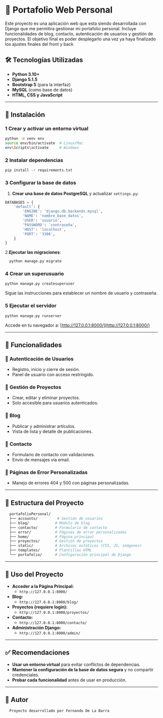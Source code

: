 # 📌 Portafolio Web Personal

Este proyecto es una aplicación web que esta siendo desarrollada con Django que me permitira gestionar mi portafolio personal. Incluye funcionalidades de blog, contacto, autenticación de usuarios y gestión de proyectos.
El objetivo final es poder desplegarlo una vez ya haya finalizado los ajustes finales del front y back

## 🛠️ Tecnologías Utilizadas  

- **Python 3.10+**  
- **Django 5.1.5**  
- **Bootstrap 5** (para la interfaz)  
- **MySQL** (como base de datos)  
- **HTML, CSS y JavaScript**  

---

## 🚀 Instalación  

### 1 Crear y activar un entorno virtual  

```bash
python -m venv env
source env/bin/activate  # Linux/Mac
env\Scripts\activate     # Windows
```

### 2 Instalar dependencias  

```bash
pip install -r requirements.txt
```

### 3 Configurar la base de datos  

1. **Crear una base de datos PostgreSQL** y actualizar `settings.py`:  

```python
DATABASES = {
    'default': {
        'ENGINE': 'django.db.backends.mysql',
        'NAME': 'nombre_base_datos',
        'USER': 'usuario',
        'PASSWORD': 'contraseña',
        'HOST': 'localhost',
        'PORT': '3306',
    }
}
```

2.**Ejecutar las migraciones**:

```bash
  python manage.py migrate
```

### 4 Crear un superusuario

```bash
python manage.py createsuperuser
```

Sigue las instrucciones para establecer un nombre de usuario y contraseña.

### 5 Ejecutar el servidor

```bash
python manage.py runserver
```

Accede en tu navegador a: [http://127.0.0.1:8000/](http://127.0.0.1:8000/)

---

## 📌 Funcionalidades

### 🔹 **Autenticación de Usuarios**

- Registro, inicio y cierre de sesión.  
- Panel de usuario con acceso restringido.  

### 🔹 **Gestión de Proyectos**

- Crear, editar y eliminar proyectos.  
- Solo accesible para usuarios autenticados.  

### 🔹 **Blog**

- Publicar y administrar artículos.  
- Vista de lista y detalle de publicaciones.  

### 🔹 **Contacto**

- Formulario de contacto con validaciones.  
- Envío de mensajes vía email.  

### 🔹 **Páginas de Error Personalizadas**

- Manejo de errores 404 y 500 con páginas personalizadas.  

---

## 📝 Estructura del Proyecto

``` bash
  portafolioPersonal/
  ├── accounts/         # Gestión de usuarios  
  ├── blog/            # Módulo de blog  
  ├── contacto/        # Formulario de contacto  
  ├── error/           # Páginas de error personalizadas  
  ├── home/            # Página principal  
  ├── proyectos/       # Gestión de proyectos  
  ├── static/          # Archivos estáticos (CSS, JS, imágenes)  
  ├── templates/       # Plantillas HTML  
  └── portafolio/      # Configuración principal de Django
  ```

---

## 🎯 Uso del Proyecto  

- **Acceder a la Página Principal:**  
  - `http://127.0.0.1:8000/`  
- **Blog:**  
  - `http://127.0.0.1:8000/blog/`  
- **Proyectos (requiere login):**  
  - `http://127.0.0.1:8000/proyectos/`  
- **Contacto:**  
  - `http://127.0.0.1:8000/contacto/`  
- **Administración Django:**  
  - `http://127.0.0.1:8000/admin/`  

---

## ✅ Recomendaciones

- **Usar un entorno virtual** para evitar conflictos de dependencias.  
- **Mantener la configuración de la base de datos segura** y no compartir credenciales.  
- **Probar cada funcionalidad** antes de usar en producción.  

---

## 📌 Autor

``` bash
  Proyecto desarrollado por Fernando De La Barra

```
